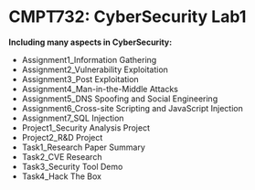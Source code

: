 # CMPT732: CyberSecurity Lab1

**Including many aspects in CyberSecurity:**

* Assignment1_Information Gathering
* Assignment2_Vulnerability Exploitation
* Assignment3_Post Exploitation
* Assignment4_Man-in-the-Middle Attacks
* Assignment5_DNS Spoofing and Social Engineering
* Assignment6_Cross-site Scripting and JavaScript Injection
* Assignment7_SQL Injection
* Project1_Security Analysis Project
* Project2_R&D Project
* Task1_Research Paper Summary
* Task2_CVE Research
* Task3_Security Tool Demo
* Task4_Hack The Box